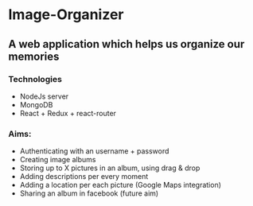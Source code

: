 # Image-Organizer

## A web application which helps us organize our memories

### Technologies
* NodeJs server
* MongoDB
* React + Redux + react-router


### Aims:
* Authenticating with an username + password
* Creating image albums
* Storing up to X pictures in an album, using drag & drop
* Adding descriptions per every moment
* Adding a location per each picture (Google Maps integration)
* Sharing an album in facebook (future aim)